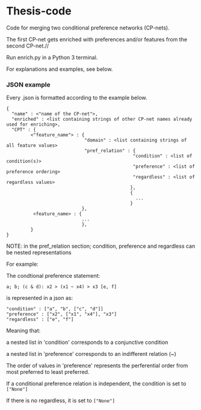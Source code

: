 # Thesis-code

Code for merging two conditional preference networks (CP-nets).

The first CP-net gets enriched with preferences and/or features from the second CP-net.//


Run enrich.py in a Python 3 terminal.

For explanations and examples, see below.


### JSON example


Every .json is formatted according to the example below.


```
{ 
  "name" : <"name of the CP-net">,  
  "enriched" : <list containing strings of other CP-net names already used for enriching>,
  "CPT" : {     
         <"feature_name"> : {         
                             "domain" : <list containing strings of all feature values>                            
                             "pref_relation" : {                           
                                               "condition" : <list of condition(s)>                                            
                                               "preference" : <list of preference ordering>                                             
                                               "regardless" : <list of regardless values>                                          
                                              },                                          
                                              {                                              
                                                ...                                               
                                              }                                              
                            },                            
          <feature_name> : {          
                            ...                           
                            },                           
         }     
}
```


NOTE: in the pref_relation section; condition, preference and regardless can be nested representations

For example:

The condtional preference statement:   
```
a; b; (c & d): x2 > (x1 ~ x4) > x3 [e, f]
```

is represented in a json as:           
```
"condition" : ["a", "b", ["c", "d"]]
"preference" : ["x2", ["x1", "x4"], "x3"]                  
"regardless" : ["e", "f"]
```
                                       
Meaning that: 

a nested list in 'condition' corresponds to a conjunctive condition

a nested list in 'preference' corresponds to an indifferent relation (~)


The order of values in 'preference' represents the perferential order from most preferred to least preferred.

If a conditional preference relation is independent, the condition is set to ```["None"]```

If there is no regardless, it is set to ```["None"]```
